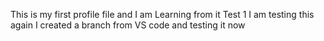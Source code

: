 This is my first profile file
and I am Learning from it
Test 1
I am testing this again
I created a branch from VS code and testing it now
